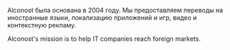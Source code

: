 Alconost была основана в 2004 году. Мы предоставляем переводы на иностранные языки, локализацию приложений и игр, видео и контекстную рекламу.

Alconost's mission is to help IT companies reach foreign markets.
